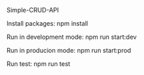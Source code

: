 Simple-CRUD-API

Install packages:
npm install

Run in development mode:
npm run start:dev

Run in producion mode:
npm run start:prod

Run test:
npm run test